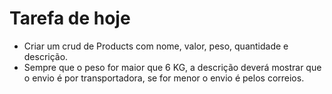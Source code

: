 # Tarefa de hoje
* Criar um crud de Products com nome, valor, peso, quantidade e descrição.
* Sempre que o peso for maior que 6 KG, a descrição deverá mostrar que o envio é por transportadora, se for menor o envio é pelos correios.
